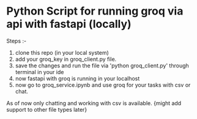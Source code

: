 <h1>Python Script for running groq via api with fastapi (locally) </h1>

Steps :-
1. clone this repo (in your local system)
2. add your groq_key in groq_client.py file.
3. save the changes and run the file via 'python groq_client.py' through terminal in your ide
4. now fastapi with groq is running in your localhost
5. now go to groq_service.ipynb and use groq for your tasks with csv or chat.

As of now only chatting and working with csv is available. {might add support to other file types later}

